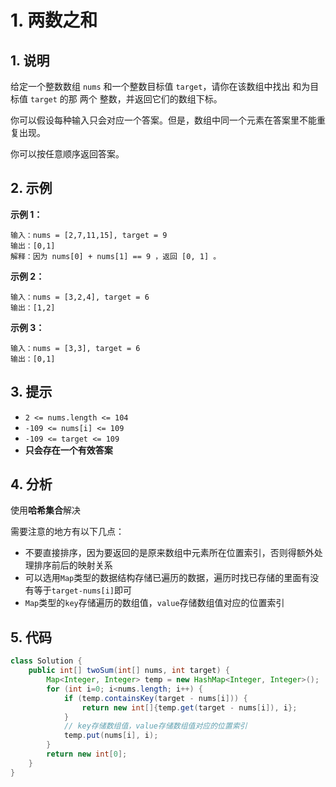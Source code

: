 # 1. 两数之和



## 1. 说明

给定一个整数数组 `nums` 和一个整数目标值 `target`，请你在该数组中找出 和为目标值 `target`  的那 两个 整数，并返回它们的数组下标。

你可以假设每种输入只会对应一个答案。但是，数组中同一个元素在答案里不能重复出现。

你可以按任意顺序返回答案。



## 2. 示例

**示例 1：**

```
输入：nums = [2,7,11,15], target = 9
输出：[0,1]
解释：因为 nums[0] + nums[1] == 9 ，返回 [0, 1] 。
```



**示例 2：**

```
输入：nums = [3,2,4], target = 6
输出：[1,2]
```



**示例 3：**

```
输入：nums = [3,3], target = 6
输出：[0,1]
```



## 3. 提示

- `2 <= nums.length <= 104`
- `-109 <= nums[i] <= 109`
- `-109 <= target <= 109`
- **只会存在一个有效答案**



## 4. 分析

使用**哈希集合**解决

需要注意的地方有以下几点：

- 不要直接排序，因为要返回的是原来数组中元素所在位置索引，否则得额外处理排序前后的映射关系
- 可以选用`Map`类型的数据结构存储已遍历的数据，遍历时找已存储的里面有没有等于`target-nums[i]`即可
- `Map`类型的`key`存储遍历的数组值，`value`存储数组值对应的位置索引



## 5. 代码

```java
class Solution {
    public int[] twoSum(int[] nums, int target) {
        Map<Integer, Integer> temp = new HashMap<Integer, Integer>();
        for (int i=0; i<nums.length; i++) {
            if (temp.containsKey(target - nums[i])) {
                return new int[]{temp.get(target - nums[i]), i};
            }
            // key存储数组值，value存储数组值对应的位置索引
            temp.put(nums[i], i); 
        }
        return new int[0];
    }
}
```

